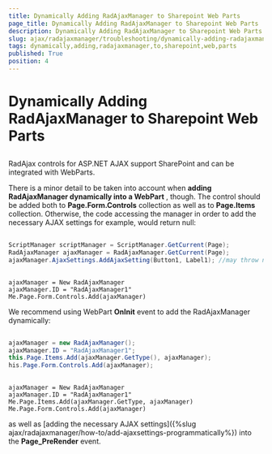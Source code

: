 ```yaml
---
title: Dynamically Adding RadAjaxManager to Sharepoint Web Parts
page_title: Dynamically Adding RadAjaxManager to Sharepoint Web Parts | RadAjax for ASP.NET AJAX Documentation
description: Dynamically Adding RadAjaxManager to Sharepoint Web Parts
slug: ajax/radajaxmanager/troubleshooting/dynamically-adding-radajaxmanager-to-sharepoint-web-parts
tags: dynamically,adding,radajaxmanager,to,sharepoint,web,parts
published: True
position: 4
---
```


# Dynamically Adding RadAjaxManager to Sharepoint Web Parts



## 

RadAjax controls for ASP.NET AJAX support SharePoint and can be integrated with WebParts.

There is a minor detail to be taken into account when **adding RadAjaxManager dynamically into a WebPart** , though. The control should be added both to **Page.Form.Controls** collection as well as to **Page.Items** collection. Otherwise, the code accessing the manager in order to add the necessary AJAX settings for example, would return null:



````C#
	
ScriptManager scriptManager = ScriptManager.GetCurrent(Page);
RadAjaxManager ajaxManager = RadAjaxManager.GetCurrent(Page);
ajaxManager.AjaxSettings.AddAjaxSetting(Button1, Label1); //may throw null reference exception  
	
````
````VB
ajaxManager = New RadAjaxManager
ajaxManager.ID = "RadAjaxManager1"
Me.Page.Form.Controls.Add(ajaxManager)
````


We recommend using WebPart **OnInit** event to add the RadAjaxManager dynamically:



````C#
	
ajaxManager = new RadAjaxManager();
ajaxManager.ID = "RadAjaxManager1";
this.Page.Items.Add(ajaxManager.GetType(), ajaxManager);
his.Page.Form.Controls.Add(ajaxManager);
	
````
````VB
ajaxManager = New RadAjaxManager
ajaxManager.ID = "RadAjaxManager1"
Me.Page.Items.Add(ajaxManager.GetType, ajaxManager)
Me.Page.Form.Controls.Add(ajaxManager)
````


as well as [adding the necessary AJAX settings]({%slug ajax/radajaxmanager/how-to/add-ajaxsettings-programmatically%}) into the **Page_PreRender** event.
